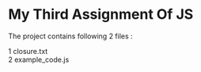 # My Third Assignment Of JS
The project contains following 2 files :

1 closure.txt   
2 example_code.js     
